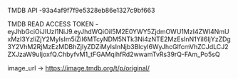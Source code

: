 TMDB API -93a4af9f7f9e5328eb86e1327c9bf663

TMDB READ ACCESS TOKEN - eyJhbGciOiJIUzI1NiJ9.eyJhdWQiOiI5M2E0YWY5ZjdmOWU1MzI4ZWI4NmUxMzI3YzliZjY2MyIsIm5iZiI6MTcyNDM5NTk3Ni4zNTE2MzEsInN1YiI6IjYzZDg3Y2VhM2RjMzEzMDBhZjIyZDZiMyIsInNjb3BlcyI6WyJhcGlfcmVhZCJdLCJ2ZXJzaW9uIjoxfQ.ChbyfvM1_tFGAMqihfRd2wwamTvRs39rQ-FAm_Po5sQ

image_url -> https://image.tmdb.org/t/p/original/
